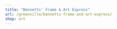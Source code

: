 ```yaml
---
title: "Bennetts' Frame & Art Express"
url: /greenville/bennetts-frame-and-art-express/
shop: art
---
```

